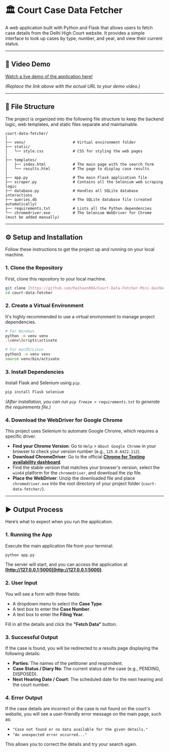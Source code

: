 # 🏛️ Court Case Data Fetcher

A web application built with Python and Flask that allows users to fetch case details from the Delhi High Court website. It provides a simple interface to look up cases by type, number, and year, and view their current status.

---

## 🎥 Video Demo

[Watch a live demo of the application here!](https://www.loom.com/share/790c77e135954143b615107ef59d6ffe?sid=a201afd8-377e-4119-819c-afc0687d571a)

*(Replace the link above with the actual URL to your demo video.)*

---

## 📂 File Structure

The project is organized into the following file structure to keep the backend logic, web templates, and static files separate and maintainable.

```
court-data-fetcher/
│
├── venv/                     # Virtual environment folder
├── static/
│   └── style.css             # CSS for styling the web pages
│
├── templates/
│   ├── index.html            # The main page with the search form
│   └── results.html          # The page to display case results
│
├── app.py                    # The main Flask application file
├── scraper.py                # Contains all the Selenium web scraping logic
├── database.py               # Handles all SQLite database interactions
├── queries.db                # The SQLite database file (created automatically)
├── requirements.txt          # Lists all the Python dependencies
└── chromedriver.exe          # The Selenium WebDriver for Chrome (must be added manually)
```

---

## ⚙️ Setup and Installation

Follow these instructions to get the project up and running on your local machine.

### 1. Clone the Repository
First, clone this repository to your local machine.
```bash
git clone [https://github.com/Raihaan004/Court-Data-Fetcher-Mini-Dashboard.git](https://github.com/Raihaan004/Court-Data-Fetcher-Mini-Dashboard.git)
cd court-data-fetcher
```

### 2. Create a Virtual Environment
It's highly recommended to use a virtual environment to manage project dependencies.
```bash
# For Windows
python -m venv venv
.\venv\Scripts\activate

# For macOS/Linux
python3 -m venv venv
source venv/bin/activate
```

### 3. Install Dependencies
Install Flask and Selenium using `pip`.
```bash
pip install Flask selenium
```
*(After installation, you can run `pip freeze > requirements.txt` to generate the requirements file.)*

### 4. Download the WebDriver for Google Chrome
This project uses Selenium to automate Google Chrome, which requires a specific driver.

* **Find your Chrome Version**: Go to `Help` > `About Google Chrome` in your browser to check your version number (e.g., `125.0.6422.112`).
* **Download ChromeDriver**: Go to the official **[Chrome for Testing availability dashboard](https://googlechromelabs.github.io/chrome-for-testing/#stable)**.
* Find the stable version that matches your browser's version, select the `win64` platform for the `chromedriver`, and download the zip file.
* **Place the WebDriver**: Unzip the downloaded file and place `chromedriver.exe` into the root directory of your project folder (`court-data-fetcher/`).

---

## ▶️ Output Process

Here’s what to expect when you run the application.

### 1. Running the App
Execute the main application file from your terminal:
```bash
python app.py
```
The server will start, and you can access the application at **[http://127.0.0.1:5000](http://127.0.0.1:5000)**.

### 2. User Input
You will see a form with three fields:
* A dropdown menu to select the **Case Type**.
* A text box to enter the **Case Number**.
* A text box to enter the **Filing Year**.

Fill in all the details and click the **"Fetch Data"** button.

### 3. Successful Output
If the case is found, you will be redirected to a results page displaying the following details:
* **Parties**: The names of the petitioner and respondent.
* **Case Status / Diary No**: The current status of the case (e.g., PENDING, DISPOSED).
* **Next Hearing Date / Court**: The scheduled date for the next hearing and the court number.

### 4. Error Output
If the case details are incorrect or the case is not found on the court's website, you will see a user-friendly error message on the main page, such as:
* `"Case not found or no data available for the given details."`
* `"An unexpected error occurred..."`

This allows you to correct the details and try your search again.
